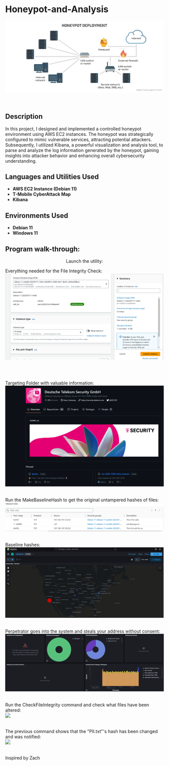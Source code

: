 # Honeypot-and-Analysis

![](Images/intro.jpg)

<br />
<h2>Description</h2>
In this project, I designed and implemented a controlled honeypot environment using AWS EC2 instances. The honeypot was strategically configured to mimic vulnerable services, attracting potential attackers. Subsequently, I utilized Kibana, a powerful visualization and analysis tool, to parse and analyze the log information generated by the honeypot, gaining insights into attacker behavior and enhancing overall cybersecurity understanding.
<br />


<h2>Languages and Utilities Used</h2>

- <b>AWS EC2 Instance (Debian 11)</b>
- <b>T-Mobile CyberAttack Map</b>
- <b>Kibana</b> 

<h2>Environments Used </h2>

- <b>Debian 11</b>
- <b>Windows 11</b> 

<h2>Program walk-through:</h2>

<p align="center">
Launch the utility: <br/>

 Everything needed for the File Integrity Check:  <br/>
![](Images/p1.png)

<br />
<br />


Targeting Folder with valuable information:  <br/>
![](images/p3.png)
<br />
<br />

Run the MakeBaselineHash to get the original untampered hashes of files:  <br/>
![](Images/p4.png)
<br />
<br />

Baseline hashes:  <br/>
![](Images/p5.png)
<br />
<br />

Perpetrator goes into the system and steals your address without consent:  <br/>
![](Images/p6.png)
<br />
<br />

Run the CheckFileIntegrity command and check what files have been altered:  <br/>
![](Images/p7.png)
<br />
<br />

The previous command shows that the "PII.txt"'s hash has been changed and was notified:  <br/>
![](Images/p8.png)
<br />
<br />



Inspired by Zach<br/>
